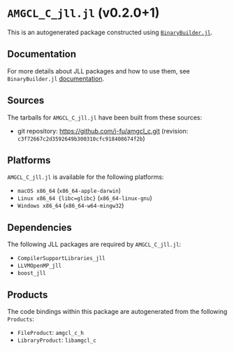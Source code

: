 # `AMGCL_C_jll.jl` (v0.2.0+1)

This is an autogenerated package constructed using [`BinaryBuilder.jl`](https://github.com/JuliaPackaging/BinaryBuilder.jl).

## Documentation

For more details about JLL packages and how to use them, see `BinaryBuilder.jl` [documentation](https://docs.binarybuilder.org/stable/jll/).

## Sources

The tarballs for `AMGCL_C_jll.jl` have been built from these sources:

* git repository: https://github.com/j-fu/amgcl_c.git (revision: `c3f72667c2d3592649b300310cfc918408674f2b`)

## Platforms

`AMGCL_C_jll.jl` is available for the following platforms:

* `macOS x86_64` (`x86_64-apple-darwin`)
* `Linux x86_64 {libc=glibc}` (`x86_64-linux-gnu`)
* `Windows x86_64` (`x86_64-w64-mingw32`)

## Dependencies

The following JLL packages are required by `AMGCL_C_jll.jl`:

* `CompilerSupportLibraries_jll`
* `LLVMOpenMP_jll`
* `boost_jll`

## Products

The code bindings within this package are autogenerated from the following `Products`:

* `FileProduct`: `amgcl_c_h`
* `LibraryProduct`: `libamgcl_c`
